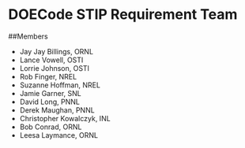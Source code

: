 DOECode STIP Requirement Team
=
##Members
 - Jay Jay Billings, ORNL
 - Lance Vowell, OSTI
 - Lorrie Johnson, OSTI
 - Rob Finger, NREL
 - Suzanne Hoffman, NREL
 - Jamie Garner, SNL
 - David Long, PNNL
 - Derek Maughan, PNNL
 - Christopher Kowalczyk, INL
 - Bob Conrad, ORNL
 - Leesa Laymance, ORNL
